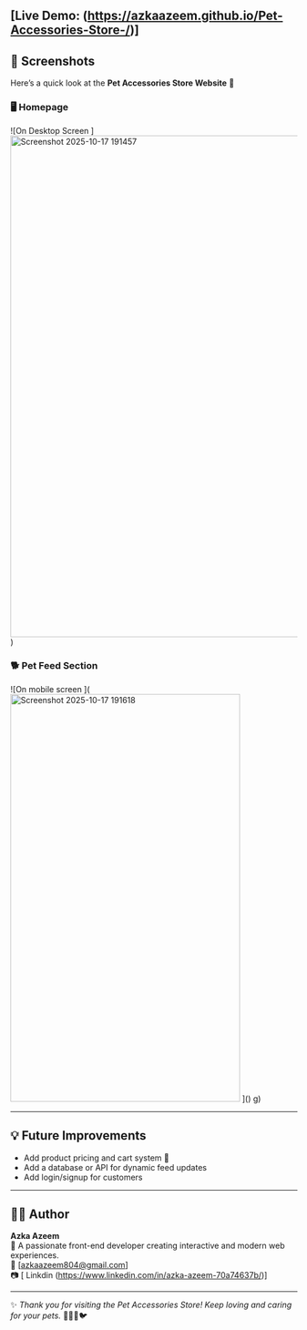 ## [Live Demo: (https://azkaazeem.github.io/Pet-Accessories-Store-/)]

## 📸 Screenshots

Here’s a quick look at the **Pet Accessories Store Website** 🐾  

### 🖥️ Homepage
![On Desktop Screen ]<img width="1919" height="881" alt="Screenshot 2025-10-17 191457" src="https://github.com/user-attachments/assets/aefe1581-c334-47fe-93c7-aaad13372358" />
)

### 🐕 Pet Feed Section
![On mobile screen ](<img width="403" height="716" alt="Screenshot 2025-10-17 191618" src="https://github.com/user-attachments/assets/48a68f1a-b7dc-4aa5-9475-2d2587411e64" />
]()
g)

---

## 💡 Future Improvements

- Add product pricing and cart system 🛒  
- Add a database or API for dynamic feed updates  
- Add login/signup for customers

---

## 👩‍💻 Author

**Azka Azeem**  
💬 A passionate front-end developer creating interactive and modern web experiences.  
📧 [azkaazeem804@gmail.com]  
📷 [ Linkdin (https://www.linkedin.com/in/azka-azeem-70a74637b/)]

---

✨ *Thank you for visiting the Pet Accessories Store! Keep loving and caring for your pets.* 🐶🐱🐰🐦

